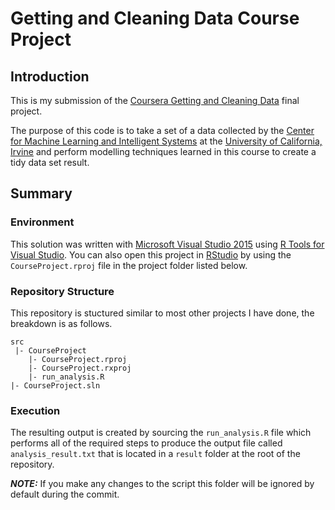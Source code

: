 # Getting and Cleaning Data Course Project

## Introduction

This is my submission of the [Coursera Getting and Cleaning Data](https://www.coursera.org/learn/data-cleaning/home/welcome) final project.

The purpose of this code is to take a set of a data collected by the [Center for Machine Learning and Intelligent Systems](http://cml.ics.uci.edu/) at the [University of California, Irvine](http://uci.edu/) and perform modelling techniques learned in this course to create a tidy data set result.

## Summary
### Environment
This solution was written with [Microsoft Visual Studio 2015](https://www.visualstudio.com/) using [R Tools for Visual Studio](http://microsoft.github.io/RTVS-docs/). You can also open this project in [RStudio](https://www.rstudio.com/) by using the `CourseProject.rproj` file in the project folder listed below.

### Repository Structure
This repository is stuctured similar to most other projects I have done, the breakdown is as follows.

    src
     |- CourseProject 
        |- CourseProject.rproj
        |- CourseProject.rxproj
        |- run_analysis.R
    |- CourseProject.sln

### Execution
The resulting output is created by sourcing the `run_analysis.R` file which performs all of the required steps to produce the output file called `analysis_result.txt` that is located in a `result` folder at the root of the repository.

__*NOTE:*__ If you make any changes to the script this folder will be ignored by default during the commit.